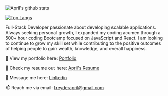 ![April's github stats](https://github-readme-stats.vercel.app/api?username=amurillo18&show_icons=true&theme=dark)

[![Top Langs](https://github-readme-stats.vercel.app/api/top-langs/?username=amurillo18&layout=compact)](https://github.com/amurillo18/github-readme-stats)

 Full-Stack Developer passionate about developing scalable applications. Always seeking personal growth, I expanded my coding acumen through a 500+ hour coding Bootcamp focused on JavaScript and React. I am looking to continue to grow my skill set while contributing to the positive outcomes of helping people to gain wealth, knowledge, and overall happiness.

👀 View my portfolio here: [Portfolio](https://aprilmurillo.surge.sh/)

📝 Check my resume out here: [April's Resume](https://docs.google.com/document/d/1hsAUF6oq9hGP49M5Y7R4zk--zIiT9-sf/edit?usp=share_link&ouid=102756498097857892383&rtpof=true&sd=true)

💬 Message me here: [Linkedin](https://www.linkedin.com/in/april-murillo/)

📫 Reach me via email: [freyderapril@gmail.com](mailto:freyderapril@gmail.com)
